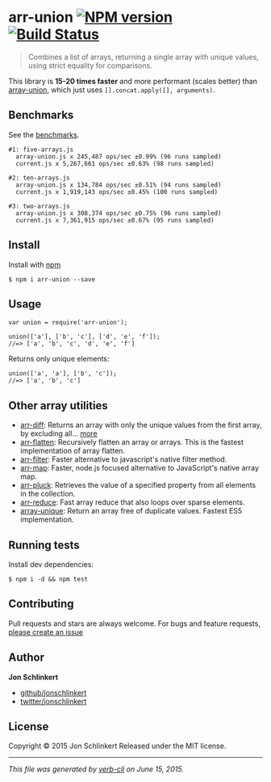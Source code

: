 <h1 id="arr-union-%21npm-version--%21build-status">arr-union <a href="http://badge.fury.io/js/arr-union"><img src="https://badge.fury.io/js/arr-union.svg" alt="NPM version" /></a>  <a href="https://travis-ci.org/jonschlinkert/arr-union"><img src="https://travis-ci.org/jonschlinkert/arr-union.svg" alt="Build Status" /></a></h1>

<blockquote>
  <p>Combines a list of arrays, returning a single array with unique values, using strict equality for comparisons.</p>
</blockquote>

<p>This library is <strong>15-20 times faster</strong> and more performant (scales better) than <a href="https://github.com/sindresorhus/array-union">array-union</a>, which just uses <code>[].concat.apply([], arguments)</code>.</p>

<h2 id="benchmarks">Benchmarks</h2>

<p>See the <a href="./benchmark">benchmarks</a>.</p>

<pre><code class="bash">#1: five-arrays.js
  array-union.js x 245,487 ops/sec ±0.99% (96 runs sampled)
  current.js x 5,267,661 ops/sec ±0.63% (98 runs sampled)

#2: ten-arrays.js
  array-union.js x 134,784 ops/sec ±0.51% (94 runs sampled)
  current.js x 1,919,143 ops/sec ±0.45% (100 runs sampled)

#3: two-arrays.js
  array-union.js x 308,374 ops/sec ±0.75% (96 runs sampled)
  current.js x 7,361,915 ops/sec ±0.67% (95 runs sampled)
</code></pre>

<h2 id="install">Install</h2>

<p>Install with <a href="https://www.npmjs.com/">npm</a></p>

<pre><code class="sh">$ npm i arr-union --save
</code></pre>

<h2 id="usage">Usage</h2>

<pre><code class="js">var union = require('arr-union');

union(['a'], ['b', 'c'], ['d', 'e', 'f']);
//=&gt; ['a', 'b', 'c', 'd', 'e', 'f']
</code></pre>

<p>Returns only unique elements:</p>

<pre><code class="js">union(['a', 'a'], ['b', 'c']);
//=&gt; ['a', 'b', 'c']
</code></pre>

<h2 id="other-array-utilities">Other array utilities</h2>

<ul>
<li><a href="https://github.com/jonschlinkert/arr-diff">arr-diff</a>: Returns an array with only the unique values from the first array, by excluding all… <a href="https://github.com/jonschlinkert/arr-diff">more</a></li>
<li><a href="https://github.com/jonschlinkert/arr-flatten">arr-flatten</a>: Recursively flatten an array or arrays. This is the fastest implementation of array flatten.</li>
<li><a href="https://github.com/jonschlinkert/arr-filter">arr-filter</a>: Faster alternative to javascript's native filter method.</li>
<li><a href="https://github.com/jonschlinkert/arr-map">arr-map</a>: Faster, node.js focused alternative to JavaScript's native array map.</li>
<li><a href="https://github.com/jonschlinkert/arr-pluck">arr-pluck</a>: Retrieves the value of a specified property from all elements in the collection.</li>
<li><a href="https://github.com/jonschlinkert/arr-reduce">arr-reduce</a>: Fast array reduce that also loops over sparse elements.</li>
<li><a href="https://github.com/jonschlinkert/array-unique">array-unique</a>: Return an array free of duplicate values. Fastest ES5 implementation.</li>
</ul>

<h2 id="running-tests">Running tests</h2>

<p>Install dev dependencies:</p>

<pre><code class="sh">$ npm i -d &amp;&amp; npm test
</code></pre>

<h2 id="contributing">Contributing</h2>

<p>Pull requests and stars are always welcome. For bugs and feature requests, <a href="https://github.com/jonschlinkert/arr-union/issues/new">please create an issue</a></p>

<h2 id="author">Author</h2>

<p><strong>Jon Schlinkert</strong></p>

<ul>
<li><a href="https://github.com/jonschlinkert">github/jonschlinkert</a></li>
<li><a href="http://twitter.com/jonschlinkert">twitter/jonschlinkert</a></li>
</ul>

<h2 id="license">License</h2>

<p>Copyright © 2015 Jon Schlinkert
Released under the MIT license.</p>

<hr />

<p><em>This file was generated by <a href="https://github.com/assemble/verb-cli">verb-cli</a> on June 15, 2015.</em></p>
